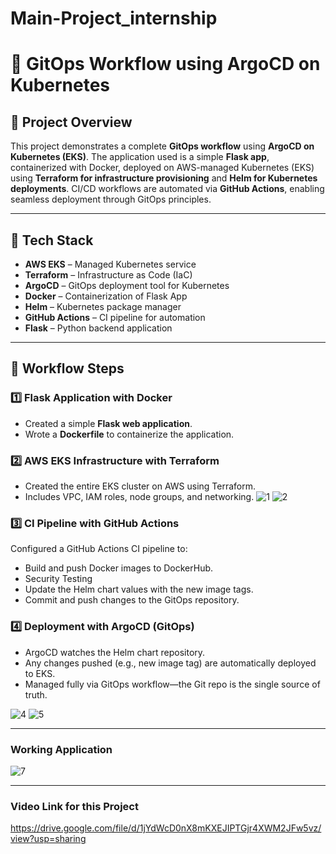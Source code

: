 # Main-Project_internship

# 🚀 GitOps Workflow using ArgoCD on Kubernetes
## 📄 Project Overview
This project demonstrates a complete **GitOps workflow** using **ArgoCD on Kubernetes (EKS)**. The application used is a simple **Flask app**, containerized with Docker, deployed on AWS-managed Kubernetes (EKS) using **Terraform for infrastructure provisioning** and **Helm for Kubernetes deployments**. CI/CD workflows are automated via **GitHub Actions**, enabling seamless deployment through GitOps principles.

---
## 🔧 Tech Stack

- **AWS EKS** – Managed Kubernetes service
- **Terraform** – Infrastructure as Code (IaC)
- **ArgoCD** – GitOps deployment tool for Kubernetes
- **Docker** – Containerization of Flask App
- **Helm** – Kubernetes package manager
- **GitHub Actions** – CI pipeline for automation
- **Flask** – Python backend application

---
## 🚀 Workflow Steps

### 1️⃣ Flask Application with Docker
- Created a simple **Flask web application**.
- Wrote a **Dockerfile** to containerize the application.

### 2️⃣ AWS EKS Infrastructure with Terraform
- Created the entire EKS cluster on AWS using Terraform.
- Includes VPC, IAM roles, node groups, and networking.
![1](https://github.com/user-attachments/assets/d403e9d8-9eb3-44d9-bb96-aa3bc1cc2dce)
![2](https://github.com/user-attachments/assets/74abdda8-d7b0-4da2-be7f-c7f62def6b38)


### 3️⃣ CI Pipeline with GitHub Actions
Configured a GitHub Actions CI pipeline to:
- Build and push Docker images to DockerHub.
- Security Testing
- Update the Helm chart values with the new image tags.
- Commit and push changes to the GitOps repository.

### 4️⃣ Deployment with ArgoCD (GitOps)
- ArgoCD watches the Helm chart repository.
- Any changes pushed (e.g., new image tag) are automatically deployed to EKS.
- Managed fully via GitOps workflow—the Git repo is the single source of truth.

 ![4](https://github.com/user-attachments/assets/ae6e1710-5896-40ee-bfe8-04cd42f526bf)
![5](https://github.com/user-attachments/assets/8b25aa56-a115-4979-b42c-b424eac5b4cc)

---

### Working Application
![7](https://github.com/user-attachments/assets/0b39ca1c-a87c-4d54-98e7-95e2de76e0d4)

---
### Video Link for this Project
https://drive.google.com/file/d/1jYdWcD0nX8mKXEJIPTGjr4XWM2JFw5vz/view?usp=sharing









